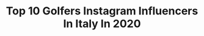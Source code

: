 ---
title: Top 10 Golfers Instagram Influencers In Italy In 2020
description: >-
  Find top golfers Instagram influencers in Italy in 2020. Most popular hashtags: #golf #volkswagen #vwlovers #cars.
platform: Instagram
profiles:
  - username: "peppezarbofficial"
    fullname: >-
      Peppe Zarbo
    location: "Italy"
    followers: 47973
    engagement: 380
    commentsToLikes: 0.024623
    id: ck5q95lgv9i9w0i11lys9xyu6
    verified: false
    hashtags: "#bookshelf, #relax, #booklovers, #agrigento"
  - username: "henribattilani"
    fullname: >-
      Henri Battilani
    location: "Italy"
    followers: 6608
    engagement: 911
    commentsToLikes: 0.024431
    id: ck5q8d5dh5l4d0i11ajvg0ufr
    verified: false
    hashtags: "#flames, #summerroutine, #smilealways, #sanvalentino2020"
  - username: "mr.cylinder"
    fullname: >-
      Mr.Cylinder
    location: "Italy"
    followers: 30321
    engagement: 622
    commentsToLikes: 0.012698
    id: ck14keo7dp5ll0i19k6wuv67a
    verified: false
    hashtags: "#vwgolfmk7, #vwlove, #vwr, #golfgti"
  - username: "gti_brothers"
    fullname: >-
      Gti_brothers 📷 fotografia
    location: "Italy"
    followers: 15262
    engagement: 511
    commentsToLikes: 0.072668
    id: ck5hd4srqlhvt0i11ybjgc12r
    verified: false
    hashtags: "#carsdaily, #tuning, #carswithoutlimits, #italy"
  - username: "fs.mk2"
    fullname: >-
      FS.mk2
    location: "Italy"
    followers: 10079
    engagement: 686
    commentsToLikes: 0.007882
    id: ck8t9ifhjo7mg0j78xbrl76fl
    verified: false
    hashtags: "#gtimk2, #vwbuddies, #forzadeprado, #quattro"
  - username: "mk7brothers"
    fullname: >-
      MK7 Brothers
    location: "Italy"
    followers: 39104
    engagement: 327
    commentsToLikes: 0.004780
    id: ck6tnbaxo9ick0j71ka7yhi0a
    verified: false
    hashtags: "#golfgti, #tsi, #mk7international, #golf8"
  - username: "monybertini"
    fullname: >-
      Monica Bertini
    location: "Italy"
    followers: 336320
    engagement: 459
    commentsToLikes: 0.026271
    id: ck0w5a29d2n9n0i19pd8f47zj
    verified: false
    hashtags: "#calcio, #sportpresse, #insiemesiamopi, #home"
  - username: "alyssamilanodaily"
    fullname: >-
      Alyssa Milano Daily
    location: "Italy"
    followers: 27094
    engagement: 982
    commentsToLikes: 0.019911
    id: ck1373eyp9km00i19neujdmv4
    verified: false
    hashtags: "#beauty, #epiclove, #briankrause, #leowyatt"
  - username: "danny_lazzarin"
    fullname: >-
      ᴅᴀɴɴʏ ʟᴀᴢᴢᴀʀɪɴ
    location: "Italy"
    followers: 323467
    engagement: 1416
    commentsToLikes: 0.007208
    id: ck6ui3vbqcwn90j7190ef4qmk
    verified: true
    hashtags: "#business, #tcr, #salviamolaginnastica, #bodybuilding"
  - username: "renatoparatore"
    fullname: >-
      Renato Paratore
    location: "Italy"
    followers: 8469
    engagement: 606
    commentsToLikes: 0.038640
    id: ck0u6s7m02tda0i19lqa4r2nt
    verified: false
    hashtags: "#adv, #aclass, #travelling, #mauritius"
---